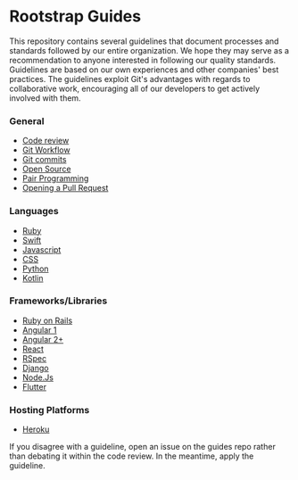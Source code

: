 # Rootstrap Guides

This repository contains several guidelines that document processes and standards followed by our entire organization. We hope they may serve as a recommendation to anyone interested in following our quality standards.
Guidelines are based on our own experiences and other companies' best practices.
The guidelines exploit Git's advantages with regards to collaborative work, encouraging all of our developers to get actively involved with them.

### General

- [Code review](./code-review)
- [Git Workflow](./git)
- [Git commits](./git/commits.md)
- [Open Source](./open-source/README.md)
- [Pair Programming](./pair_programming.md)
- [Opening a Pull Request](./pull-request/README.md)

### Languages

- [Ruby](./ruby)
- [Swift](https://rootstrap.github.io/swift/)
- [Javascript](./javascript)
- [CSS](./css.md)
- [Python](./python)
- [Kotlin](./kotlin)

### Frameworks/Libraries

- [Ruby on Rails](./ruby/rails.md)
- [Angular 1](https://github.com/johnpapa/angular-styleguide/blob/master/a1)
- [Angular 2+](https://angular.io/guide/styleguide)
- [React](https://www.notion.so/rootstrap/6cce30d50e484a10876b2a4667f213af?v=ee0970cdd8d5496d92a245fe9bba25d0)
- [RSpec](./ruby/rspec/README.md)
- [Django](./python/cookiecutter-django.md)
- [Node.Js](./node/README.md)
- [Flutter](./flutter/README.md)

### Hosting Platforms

- [Heroku](./infrastructure/Heroku.md)

If you disagree with a guideline, open an issue on the guides repo rather than
debating it within the code review. In the meantime, apply the guideline.
